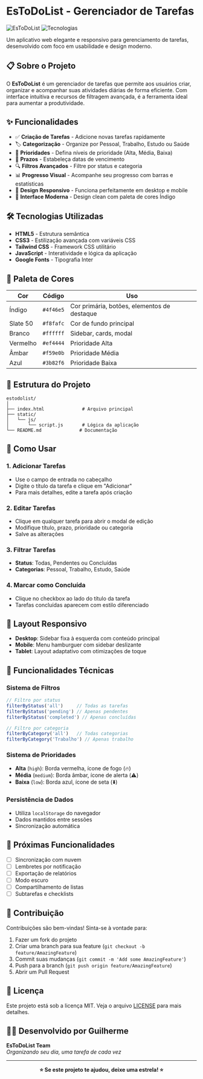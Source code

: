 # EsToDoList - Gerenciador de Tarefas

![EsToDoList](https://img.shields.io/badge/Status-Em%20Desenvolvimento-blue)
![Tecnologias](https://img.shields.io/badge/Tecnologias-HTML%2C%20CSS%2C%20JavaScript-yellow)

Um aplicativo web elegante e responsivo para gerenciamento de tarefas, desenvolvido com foco em usabilidade e design moderno.

## 📋 Sobre o Projeto

O **EsToDoList** é um gerenciador de tarefas que permite aos usuários criar, organizar e acompanhar suas atividades diárias de forma eficiente. Com interface intuitiva e recursos de filtragem avançada, é a ferramenta ideal para aumentar a produtividade.

## ✨ Funcionalidades

- ✅ **Criação de Tarefas** - Adicione novas tarefas rapidamente
- 🏷️ **Categorização** - Organize por Pessoal, Trabalho, Estudo ou Saúde
- 🎯 **Prioridades** - Defina níveis de prioridade (Alta, Média, Baixa)
- 📅 **Prazos** - Estabeleça datas de vencimento
- 🔍 **Filtros Avançados** - Filtre por status e categoria
- 📊 **Progresso Visual** - Acompanhe seu progresso com barras e estatísticas
- 📱 **Design Responsivo** - Funciona perfeitamente em desktop e mobile
- 🎨 **Interface Moderna** - Design clean com paleta de cores Índigo

## 🛠️ Tecnologias Utilizadas

- **HTML5** - Estrutura semântica
- **CSS3** - Estilização avançada com variáveis CSS
- **Tailwind CSS** - Framework CSS utilitário
- **JavaScript** - Interatividade e lógica da aplicação
- **Google Fonts** - Tipografia Inter

## 🎨 Paleta de Cores

| Cor | Código | Uso |
|-----|--------|-----|
| Índigo | `#4f46e5` | Cor primária, botões, elementos de destaque |
| Slate 50 | `#f8fafc` | Cor de fundo principal |
| Branco | `#ffffff` | Sidebar, cards, modal |
| Vermelho | `#ef4444` | Prioridade Alta |
| Âmbar | `#f59e0b` | Prioridade Média |
| Azul | `#3b82f6` | Prioridade Baixa |

## 📁 Estrutura do Projeto

```
estodolist/
│
├── index.html              # Arquivo principal
├── static/
│   └── js/
│       └── script.js       # Lógica da aplicação
└── README.md              # Documentação
```

## 🚀 Como Usar

### 1. Adicionar Tarefas
- Use o campo de entrada no cabeçalho
- Digite o título da tarefa e clique em "Adicionar"
- Para mais detalhes, edite a tarefa após criação

### 2. Editar Tarefas
- Clique em qualquer tarefa para abrir o modal de edição
- Modifique título, prazo, prioridade ou categoria
- Salve as alterações

### 3. Filtrar Tarefas
- **Status**: Todas, Pendentes ou Concluídas
- **Categorias**: Pessoal, Trabalho, Estudo, Saúde

### 4. Marcar como Concluída
- Clique no checkbox ao lado do título da tarefa
- Tarefas concluídas aparecem com estilo diferenciado

## 📱 Layout Responsivo

- **Desktop**: Sidebar fixa à esquerda com conteúdo principal
- **Mobile**: Menu hamburguer com sidebar deslizante
- **Tablet**: Layout adaptativo com otimizações de toque

## 🔧 Funcionalidades Técnicas

### Sistema de Filtros
```javascript
// Filtro por status
filterByStatus('all')     // Todas as tarefas
filterByStatus('pending') // Apenas pendentes
filterByStatus('completed') // Apenas concluídas

// Filtro por categoria
filterByCategory('all')   // Todas categorias
filterByCategory('Trabalho') // Apenas trabalho
```

### Sistema de Prioridades
- **Alta** (`high`): Borda vermelha, ícone de fogo (🔥)
- **Média** (`medium`): Borda âmbar, ícone de alerta (⚠️)
- **Baixa** (`low`): Borda azul, ícone de seta (⬇️)

### Persistência de Dados
- Utiliza `localStorage` do navegador
- Dados mantidos entre sessões
- Sincronização automática

## 🎯 Próximas Funcionalidades

- [ ] Sincronização com nuvem
- [ ] Lembretes por notificação
- [ ] Exportação de relatórios
- [ ] Modo escuro
- [ ] Compartilhamento de listas
- [ ] Subtarefas e checklists

## 🤝 Contribuição

Contribuições são bem-vindas! Sinta-se à vontade para:

1. Fazer um fork do projeto
2. Criar uma branch para sua feature (`git checkout -b feature/AmazingFeature`)
3. Commit suas mudanças (`git commit -m 'Add some AmazingFeature'`)
4. Push para a branch (`git push origin feature/AmazingFeature`)
5. Abrir um Pull Request

## 📄 Licença

Este projeto está sob a licença MIT. Veja o arquivo [LICENSE](LICENSE) para mais detalhes.

## 👨‍💻 Desenvolvido por Guilherme

**EsToDoList Team**  
*Organizando seu dia, uma tarefa de cada vez*

---

<div align="center">
  
**⭐️ Se este projeto te ajudou, deixe uma estrela! ⭐️**

</div>